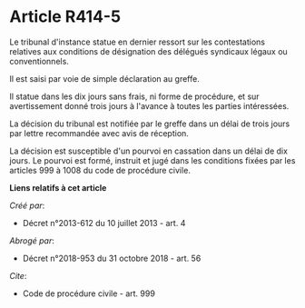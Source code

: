 # Article R414-5

Le tribunal d'instance statue en dernier ressort sur les contestations relatives aux conditions de désignation des délégués
syndicaux légaux ou conventionnels. 

Il est saisi par voie de simple déclaration au greffe. 

Il statue dans les dix jours sans frais, ni forme de procédure, et sur avertissement donné trois jours à l'avance à toutes
les parties intéressées. 

La décision du tribunal est notifiée par le greffe dans un délai de trois jours par lettre recommandée avec avis de
réception. 

La décision est susceptible d'un pourvoi en cassation dans un délai de dix jours. Le pourvoi est formé, instruit et jugé dans
les conditions fixées par les articles 999 à 1008 du code de procédure civile.

**Liens relatifs à cet article**

_Créé par_:

  - Décret n°2013-612 du 10 juillet 2013 - art. 4

_Abrogé par_:

  - Décret n°2018-953 du 31 octobre 2018 - art. 56

_Cite_:

  - Code de procédure civile - art. 999
